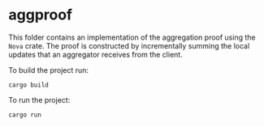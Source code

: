 # aggproof

This folder contains an implementation of the aggregation proof using the `Nova` crate. The proof is constructed by incrementally summing the local updates that an aggregator receives from the client.

To build the project run:
```
cargo build
```
To run the project:
```
cargo run
```


